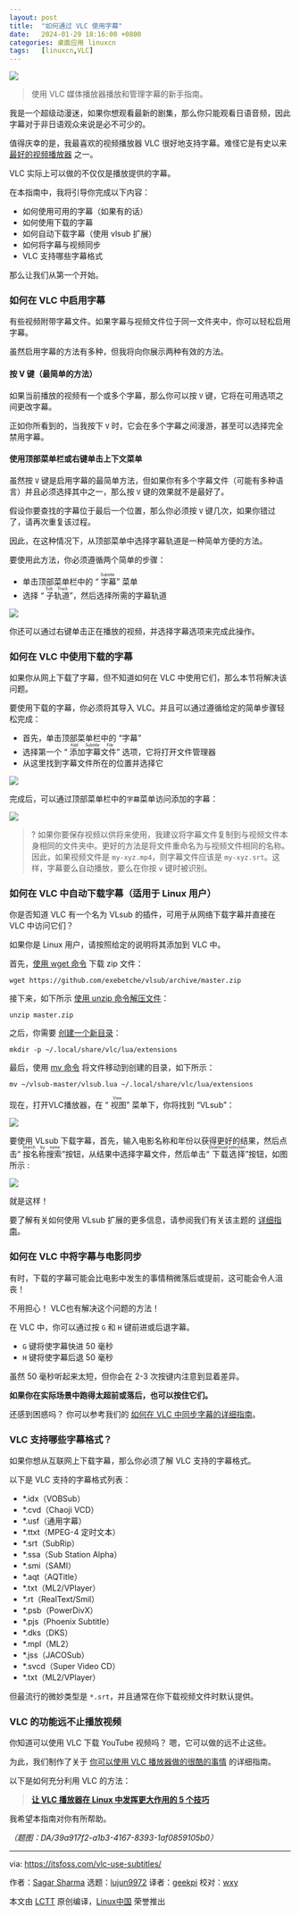 ```yaml
---
layout: post
title:	"如何通过 VLC 使用字幕"
date:	2024-01-29 18:16:00 +0800 
categories:	桌面应用 linuxcn 
tags:	[linuxcn,VLC]
---
```



![](/Asserts/Images/album/202401/29/181554ruyylfyiusdq9yla.jpg)



> 
> 使用 VLC 媒体播放器播放和管理字幕的新手指南。
> 
> 
> 


我是一个超级动漫迷，如果你想观看最新的剧集，那么你只能观看日语音频，因此字幕对于非日语观众来说是必不可少的。


值得庆幸的是，我最喜欢的视频播放器 VLC 很好地支持字幕。难怪它是有史以来 [最好的视频播放器](https://itsfoss.com/video-players-linux/) 之一。


VLC 实际上可以做的不仅仅是播放提供的字幕。


在本指南中，我将引导你完成以下内容：


* 如何使用可用的字幕（如果有的话）
* 如何使用下载的字幕
* 如何自动下载字幕（使用 vlsub 扩展）
* 如何将字幕与视频同步
* VLC 支持哪些字幕格式


那么让我们从第一个开始。


### 如何在 VLC 中启用字幕


有些视频附带字幕文件。如果字幕与视频文件位于同一文件夹中，你可以轻松启用字幕。


虽然启用字幕的方法有多种，但我将向你展示两种有效的方法。


#### 按 V 键（最简单的方法）


如果当前播放的视频有一个或多个字幕，那么你可以按 `V` 键，它将在可用选项之间更改字幕。


正如你所看到的，当我按下 `V` 时，它会在多个字幕之间漫游，甚至可以选择完全禁用字幕。


#### 使用顶部菜单栏或右键单击上下文菜单


虽然按 `V` 键是启用字幕的最简单方法，但如果你有多个字幕文件（可能有多种语言）并且必须选择其中之一，那么按 `V` 键的效果就不是最好了。


假设你要查找的字幕位于最后一个位置，那么你必须按 `V` 键几次，如果你错过了，请再次重复该过程。


因此，在这种情况下，从顶部菜单中选择字幕轨道是一种简单方便的方法。


要使用此方法，你必须遵循两个简单的步骤：


* 单击顶部菜单栏中的 “<ruby> 字幕 <rt>  Subtitle </rt></ruby>” 菜单
* 选择 “<ruby> 子轨道 <rt>  Sub Track </rt></ruby>”，然后选择所需的字幕轨道


![](/Asserts/Images/album/202401/29/182017abzabesa67811af9.jpg)


你还可以通过右键单击正在播放的视频，并选择字幕选项来完成此操作。


### 如何在 VLC 中使用下载的字幕


如果你从网上下载了字幕，但不知道如何在 VLC 中使用它们，那么本节将解决该问题。


要使用下载的字幕，你必须将其导入 VLC。并且可以通过遵循给定的简单步骤轻松完成：


* 首先，单击顶部菜单栏中的 “字幕”
* 选择第一个 “<ruby> 添加字幕文件 <rt>  Add Subtitle File </rt></ruby>” 选项，它将打开文件管理器
* 从这里找到字幕文件所在的位置并选择它


![](/Asserts/Images/album/202401/29/181623c7sk2nrs7cqx1k7r.png)


完成后，可以通过顶部菜单栏中的`字幕`菜单访问添加的字幕：


![](/Asserts/Images/album/202401/29/181623ypp2wz2m9mpeemu8.png)



> 
> ? 如果你要保存视频以供将来使用，我建议将字幕文件复制到与视频文件本身相同的文件夹中。更好的方法是将文件重命名为与视频文件相同的名称。因此，如果视频文件是 `my-xyz.mp4`，则字幕文件应该是 `my-xyz.srt`。这样，字幕要么自动播放，要么在你按 `v` 键时被识别。
> 
> 
> 


### 如何在 VLC 中自动下载字幕（适用于 Linux 用户）


你是否知道 VLC 有一个名为 VLsub 的插件，可用于从网络下载字幕并直接在 VLC 中访问它们？


如果你是 Linux 用户，请按照给定的说明将其添加到 VLC 中。


首先，[使用 wget 命令](https://learnubuntu.com/install-wget/?ref=itsfoss.com) 下载 zip 文件：



```
wget https://github.com/exebetche/vlsub/archive/master.zip

```

接下来，如下所示 [使用 unzip 命令解压文件](https://learnubuntu.com/unzip-file/?ref=itsfoss.com)：



```
unzip master.zip

```

之后，你需要 [创建一个新目录](https://linuxhandbook.com/mkdir-command/?ref=itsfoss.com)：



```
mkdir -p ~/.local/share/vlc/lua/extensions

```

最后，使用 [mv 命令](https://linuxhandbook.com/mv-command/?ref=itsfoss.com) 将文件移动到创建的目录，如下所示：



```
mv ~/vlsub-master/vlsub.lua ~/.local/share/vlc/lua/extensions

```

现在，打开VLC播放器，在 “<ruby> 视图 <rt>  View </rt></ruby>” 菜单下，你将找到 “VLsub”：


![](/Asserts/Images/album/202401/29/181624nycy4zb6c6feapju.png)


要使用 VLsub 下载字幕，首先，输入电影名称和年份以获得更好的结果，然后点击“<ruby> 按名称搜索 <rt>  Search by name </rt></ruby>”按钮，从结果中选择字幕文件，然后单击“<ruby> 下载选择 <rt>  Download selection </rt></ruby>”按钮，如图所示 :


![](/Asserts/Images/album/202401/29/181624z67w1fwe155el56z.png)


就是这样！


要了解有关如何使用 VLsub 扩展的更多信息，请参阅我们有关该主题的 [详细指南](https://itsfoss.com/download-subtitles-automatically-vlc-media-player-ubuntu/)。


### 如何在 VLC 中将字幕与电影同步


有时，下载的字幕可能会比电影中发生的事情稍微落后或提前，这可能会令人沮丧！


不用担心！ VLC也有解决这个问题的方法！


在 VLC 中，你可以通过按 `G` 和 `H` 键前进或后退字幕。


* `G` 键将使字幕快进 50 毫秒
* `H` 键将使字幕后退 50 毫秒


虽然 50 毫秒听起来太短，但你会在 2-3 次按键内注意到显着差异。


**如果你在实际场景中跑得太超前或落后，也可以按住它们。**


还感到困惑吗？ 你可以参考我们的 [如何在 VLC 中同步字幕的详细指南](https://itsfoss.com/how-to-synchronize-subtitles-with-movie-quick-tip/)。


### VLC 支持哪些字幕格式？


如果你想从互联网上下载字幕，那么你必须了解 VLC 支持的字幕格式。


以下是 VLC 支持的字幕格式列表：


* \*.idx（VOBSub）
* \*.cvd（Chaoji VCD）
* \*.usf（通用字幕）
* \*.ttxt（MPEG-4 定时文本）
* \*.srt（SubRip）
* \*.ssa（Sub Station Alpha）
* \*.smi（SAMI）
* \*.aqt（AQTitle）
* \*.txt（ML2/VPlayer）
* \*.rt（RealText/Smil）
* \*.psb（PowerDivX）
* \*.pjs（Phoenix Subtitle）
* \*.dks（DKS）
* \*.mpl（ML2）
* \*.jss（JACOSub）
* \*.svcd（Super Video CD）
* \*.txt（ML2/VPlayer）


但最流行的微妙类型是 `*.srt`，并且通常在你下载视频文件时默认提供。


### VLC 的功能远不止播放视频


你知道可以使用 VLC 下载 YouTube 视频吗？ 嗯，它可以做的远不止这些。


为此，我们制作了关于 [你可以使用 VLC 播放器做的很酷的事情](https://itsfoss.com/simple-vlc-tips/) 的详细指南。


以下是如何充分利用 VLC 的方法：



> 
> **[让 VLC 播放器在 Linux 中发挥更大作用的 5 个技巧](https://itsfoss.com/vlc-pro-tricks-linux/)**
> 
> 
> 


我希望本指南对你有所帮助。


*（题图：DA/39a917f2-a1b3-4167-8393-1af0859105b0）*




---


via: <https://itsfoss.com/vlc-use-subtitles/>


作者：[Sagar Sharma](https://itsfoss.com/author/sagar/) 选题：[lujun9972](https://github.com/lujun9972) 译者：[geekpi](https://github.com/geekpi) 校对：[wxy](https://github.com/wxy)


本文由 [LCTT](https://github.com/LCTT/TranslateProject) 原创编译，[Linux中国](https://linux.cn/) 荣誉推出
